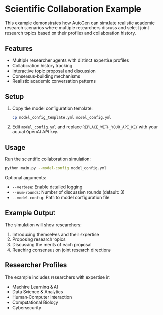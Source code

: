 # Scientific Collaboration Example

This example demonstrates how AutoGen can simulate realistic academic research scenarios where multiple researchers discuss and select joint research topics based on their profiles and collaboration history.

## Features

- Multiple researcher agents with distinct expertise profiles
- Collaboration history tracking
- Interactive topic proposal and discussion
- Consensus-building mechanisms
- Realistic academic conversation patterns

## Setup

1. Copy the model configuration template:
   ```bash
   cp model_config_template.yml model_config.yml
   ```

2. Edit `model_config.yml` and replace `REPLACE_WITH_YOUR_API_KEY` with your actual OpenAI API key.

## Usage

Run the scientific collaboration simulation:

```bash
python main.py --model-config model_config.yml
```

Optional arguments:
- `--verbose`: Enable detailed logging
- `--num-rounds`: Number of discussion rounds (default: 3)
- `--model-config`: Path to model configuration file

## Example Output

The simulation will show researchers:
1. Introducing themselves and their expertise
2. Proposing research topics
3. Discussing the merits of each proposal
4. Reaching consensus on joint research directions

## Researcher Profiles

The example includes researchers with expertise in:
- Machine Learning & AI
- Data Science & Analytics  
- Human-Computer Interaction
- Computational Biology
- Cybersecurity